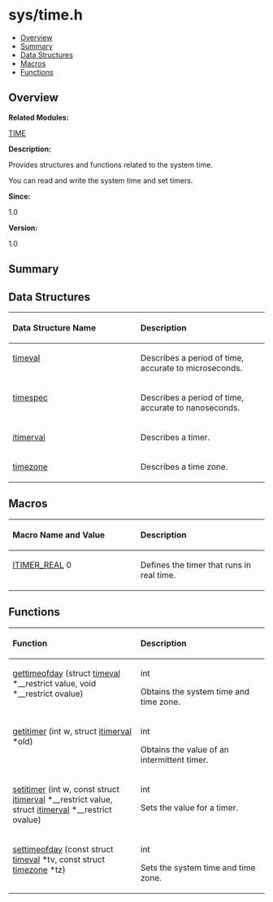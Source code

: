 # sys/time.h<a name="ZH-CN_TOPIC_0000001057751471"></a>

-   [Overview](#section1315130326165629)
-   [Summary](#section772338641165629)
-   [Data Structures](#nested-classes)
-   [Macros](#define-members)
-   [Functions](#func-members)

## **Overview**<a name="section1315130326165629"></a>

**Related Modules:**

[TIME](TIME.md)

**Description:**

Provides structures and functions related to the system time. 

You can read and write the system time and set timers.

**Since:**

1.0

**Version:**

1.0

## **Summary**<a name="section772338641165629"></a>

## Data Structures<a name="nested-classes"></a>

<a name="table730523996165629"></a>
<table><thead align="left"><tr id="row205134357165629"><th class="cellrowborder" valign="top" width="50%" id="mcps1.1.3.1.1"><p id="p1611545160165629"><a name="p1611545160165629"></a><a name="p1611545160165629"></a>Data Structure Name</p>
</th>
<th class="cellrowborder" valign="top" width="50%" id="mcps1.1.3.1.2"><p id="p26076091165629"><a name="p26076091165629"></a><a name="p26076091165629"></a>Description</p>
</th>
</tr>
</thead>
<tbody><tr id="row2121148146165629"><td class="cellrowborder" valign="top" width="50%" headers="mcps1.1.3.1.1 "><p id="p49244304165629"><a name="p49244304165629"></a><a name="p49244304165629"></a><a href="timeval.md">timeval</a></p>
</td>
<td class="cellrowborder" valign="top" width="50%" headers="mcps1.1.3.1.2 "><p id="p638798325165629"><a name="p638798325165629"></a><a name="p638798325165629"></a>Describes a period of time, accurate to microseconds. </p>
</td>
</tr>
<tr id="row507734120165629"><td class="cellrowborder" valign="top" width="50%" headers="mcps1.1.3.1.1 "><p id="p1967045843165629"><a name="p1967045843165629"></a><a name="p1967045843165629"></a><a href="timespec.md">timespec</a></p>
</td>
<td class="cellrowborder" valign="top" width="50%" headers="mcps1.1.3.1.2 "><p id="p847497478165629"><a name="p847497478165629"></a><a name="p847497478165629"></a>Describes a period of time, accurate to nanoseconds. </p>
</td>
</tr>
<tr id="row510054114165629"><td class="cellrowborder" valign="top" width="50%" headers="mcps1.1.3.1.1 "><p id="p1504494625165629"><a name="p1504494625165629"></a><a name="p1504494625165629"></a><a href="itimerval.md">itimerval</a></p>
</td>
<td class="cellrowborder" valign="top" width="50%" headers="mcps1.1.3.1.2 "><p id="p954716144165629"><a name="p954716144165629"></a><a name="p954716144165629"></a>Describes a timer. </p>
</td>
</tr>
<tr id="row1589961529165629"><td class="cellrowborder" valign="top" width="50%" headers="mcps1.1.3.1.1 "><p id="p1943221558165629"><a name="p1943221558165629"></a><a name="p1943221558165629"></a><a href="timezone.md">timezone</a></p>
</td>
<td class="cellrowborder" valign="top" width="50%" headers="mcps1.1.3.1.2 "><p id="p1324635623165629"><a name="p1324635623165629"></a><a name="p1324635623165629"></a>Describes a time zone. </p>
</td>
</tr>
</tbody>
</table>

## Macros<a name="define-members"></a>

<a name="table974131378165629"></a>
<table><thead align="left"><tr id="row410581841165629"><th class="cellrowborder" valign="top" width="50%" id="mcps1.1.3.1.1"><p id="p1915645611165629"><a name="p1915645611165629"></a><a name="p1915645611165629"></a>Macro Name and Value</p>
</th>
<th class="cellrowborder" valign="top" width="50%" id="mcps1.1.3.1.2"><p id="p1532890144165629"><a name="p1532890144165629"></a><a name="p1532890144165629"></a>Description</p>
</th>
</tr>
</thead>
<tbody><tr id="row1797368984165629"><td class="cellrowborder" valign="top" width="50%" headers="mcps1.1.3.1.1 "><p id="p958268106165629"><a name="p958268106165629"></a><a name="p958268106165629"></a><a href="TIME.md#gace5b149f36c4133045c32d756e2b9a82">ITIMER_REAL</a>   0</p>
</td>
<td class="cellrowborder" valign="top" width="50%" headers="mcps1.1.3.1.2 "><p id="p528871115165629"><a name="p528871115165629"></a><a name="p528871115165629"></a>Defines the timer that runs in real time. </p>
</td>
</tr>
</tbody>
</table>

## Functions<a name="func-members"></a>

<a name="table18314629165629"></a>
<table><thead align="left"><tr id="row2034902718165629"><th class="cellrowborder" valign="top" width="50%" id="mcps1.1.3.1.1"><p id="p514383938165629"><a name="p514383938165629"></a><a name="p514383938165629"></a>Function</p>
</th>
<th class="cellrowborder" valign="top" width="50%" id="mcps1.1.3.1.2"><p id="p1020792994165629"><a name="p1020792994165629"></a><a name="p1020792994165629"></a>Description</p>
</th>
</tr>
</thead>
<tbody><tr id="row1889531211165629"><td class="cellrowborder" valign="top" width="50%" headers="mcps1.1.3.1.1 "><p id="p868640227165629"><a name="p868640227165629"></a><a name="p868640227165629"></a><a href="TIME.md#ga5ef4514eca25b6c6b73c5a54b8bc9e2b">gettimeofday</a> (struct <a href="timeval.md">timeval</a> *__restrict value, void *__restrict ovalue)</p>
</td>
<td class="cellrowborder" valign="top" width="50%" headers="mcps1.1.3.1.2 "><p id="p1083611428165629"><a name="p1083611428165629"></a><a name="p1083611428165629"></a>int </p>
<p id="p1465967243165629"><a name="p1465967243165629"></a><a name="p1465967243165629"></a>Obtains the system time and time zone. </p>
</td>
</tr>
<tr id="row54797531165629"><td class="cellrowborder" valign="top" width="50%" headers="mcps1.1.3.1.1 "><p id="p886045627165629"><a name="p886045627165629"></a><a name="p886045627165629"></a><a href="TIME.md#ga87cde44d5a31b1524f925d980c959985">getitimer</a> (int w, struct <a href="itimerval.md">itimerval</a> *old)</p>
</td>
<td class="cellrowborder" valign="top" width="50%" headers="mcps1.1.3.1.2 "><p id="p1293190200165629"><a name="p1293190200165629"></a><a name="p1293190200165629"></a>int </p>
<p id="p816689942165629"><a name="p816689942165629"></a><a name="p816689942165629"></a>Obtains the value of an intermittent timer. </p>
</td>
</tr>
<tr id="row1739374909165629"><td class="cellrowborder" valign="top" width="50%" headers="mcps1.1.3.1.1 "><p id="p824539167165629"><a name="p824539167165629"></a><a name="p824539167165629"></a><a href="TIME.md#ga81245d77d2f570933cc81f13a101bff8">setitimer</a> (int w, const struct <a href="itimerval.md">itimerval</a> *__restrict value, struct <a href="itimerval.md">itimerval</a> *__restrict ovalue)</p>
</td>
<td class="cellrowborder" valign="top" width="50%" headers="mcps1.1.3.1.2 "><p id="p1458784560165629"><a name="p1458784560165629"></a><a name="p1458784560165629"></a>int </p>
<p id="p28700723165629"><a name="p28700723165629"></a><a name="p28700723165629"></a>Sets the value for a timer. </p>
</td>
</tr>
<tr id="row352221181165629"><td class="cellrowborder" valign="top" width="50%" headers="mcps1.1.3.1.1 "><p id="p1311346646165629"><a name="p1311346646165629"></a><a name="p1311346646165629"></a><a href="TIME.md#ga6e6617fc349ed4777425d667ff250fa7">settimeofday</a> (const struct <a href="timeval.md">timeval</a> *tv, const struct <a href="timezone.md">timezone</a> *tz)</p>
</td>
<td class="cellrowborder" valign="top" width="50%" headers="mcps1.1.3.1.2 "><p id="p1951076145165629"><a name="p1951076145165629"></a><a name="p1951076145165629"></a>int </p>
<p id="p480806777165629"><a name="p480806777165629"></a><a name="p480806777165629"></a>Sets the system time and time zone. </p>
</td>
</tr>
</tbody>
</table>

